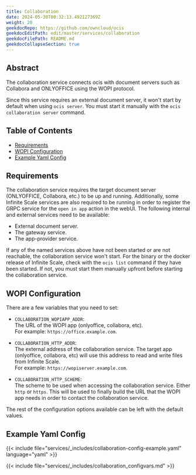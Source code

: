```yaml
---
title: Collaboration
date: 2024-05-30T00:32:13.492127369Z
weight: 20
geekdocRepo: https://github.com/owncloud/ocis
geekdocEditPath: edit/master/services/collaboration
geekdocFilePath: README.md
geekdocCollapseSection: true
---
```


<!-- Do not edit this file, it is autogenerated. Edit the service README.md instead -->

## Abstract


The collaboration service connects ocis with document servers such as Collabora and ONLYOFFICE using the WOPI protocol.

Since this service requires an external document server, it won't start by default when using `ocis server`. You must start it manually with the `ocis collaboration server` command.


## Table of Contents

* [Requirements](#requirements)
* [WOPI Configuration](#wopi-configuration)
* [Example Yaml Config](#example-yaml-config)

## Requirements

The collaboration service requires the target document server (ONLYOFFICE, Collabora, etc.) to be up and running. Additionally, some Infinite Scale services are also required to be running in order to register the GRPC service for the `open in app` action in the webUI. The following internal and external services need to be available:

* External document server.
* The gateway service.
* The app-provider service.

If any of the named services above have not been started or are not reachable, the collaboration service won't start. For the binary or the docker release of Infinite Scale, check with the `ocis list` command if they have been started. If not, you must start them manually upfront before starting the collaboration service.

## WOPI Configuration

There are a few variables that you need to set:

* `COLLABORATION_WOPIAPP_ADDR`:\
  The URL of the WOPI app (onlyoffice, collabora, etc).\
  For example: `https://office.example.com`.

* `COLLABORATION_HTTP_ADDR`:\
  The external address of the collaboration service. The target app (onlyoffice, collabora, etc) will use this address to read and write files from Infinite Scale.\
  For example: `https://wopiserver.example.com`.

* `COLLABORATION_HTTP_SCHEME`:\
  The scheme to be used when accessing the collaboration service. Either `http` or `https`. This will be used to finally build the URL that the WOPI app needs in order to contact the collaboration service.

The rest of the configuration options available can be left with the default values.
## Example Yaml Config
{{< include file="services/_includes/collaboration-config-example.yaml"  language="yaml" >}}

{{< include file="services/_includes/collaboration_configvars.md" >}}

